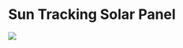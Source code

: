 # Sun Tracking Solar Panel

![](https://media.giphy.com/media/v1.Y2lkPTc5MGI3NjExMmJkM2YxMmQwZWNjN2ZjMTFiYTgyZTBkMDFlM2ZlODNkZDM5ZDZiOSZjdD1n/I3vKPVFJHNtZnyW2Hb)


